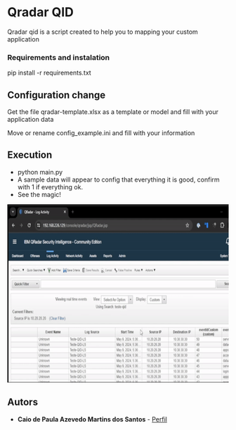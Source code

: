 # Qradar QID 
Qradar qid is a script created to help you to mapping your custom application

### Requirements and instalation
pip install -r requirements.txt

## Configuration change
Get the file qradar-template.xlsx as a template or model and fill with your application data

Move or rename config_example.ini and fill with your information

## Execution
* python main.py
* A sample data will appear to config that everything it is good, confirm with 1 if everything ok.
* See the magic!

<img src="https://github.com/azevecaio/qradar-qid/blob/main/qradar-qid-gif.gif" width="720" height="405" />

## Autors
* **Caio de Paula Azevedo Martins dos Santos** - [Perfil](https://github.com/azevecaio)

